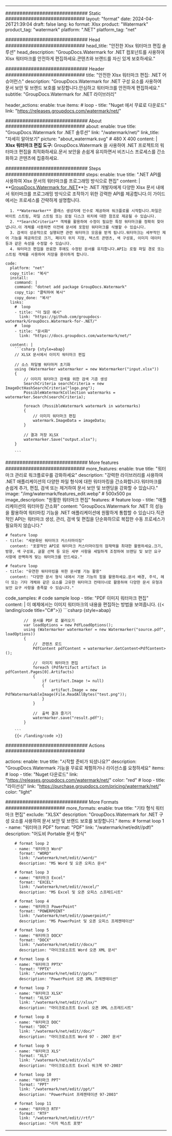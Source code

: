 
---
############################# Static ############################
layout: "format"
date:  2024-04-26T21:39:04
draft: false
lang: ko
format: Xlsx
product: "Watermark"
product_tag: "watermark"
platform: ".NET"
platform_tag: "net"

############################# Head ############################
head_title: "안전한 Xlsx 워터마크 편집 솔루션"
head_description: "GroupDocs.Watermark for .NET 컴포넌트를 사용하여 Xlsx 워터마크를 안전하게 편집하세요.콘텐츠와 브랜드를 자신 있게 보호하세요."

############################# Header ############################
title: "안전한 Xlsx 워터마크 편집: .NET 어슈어런스" 
description: "GroupDocs.Watermark for .NET 구성 요소를 사용하여 문서 보안 및 브랜드 보호를 보장합니다.안심하고 워터마크를 안전하게 편집하세요."
subtitle: "GroupDocs.Watermark for .NET 라이브러리" 

header_actions:
  enable: true
  items:
    #  loop
    - title: "Nuget 에서 무료로 다운로드"
      link: "https://releases.groupdocs.com/watermark/net/"
      
############################# About ############################
about:
    enable: true
    title: "GroupDocs.Watermark for .NET 솔루션"
    link: "/watermark/net/"
    link_title: "자세히 알아보기"
    picture: "about_watermark.svg" # 480 X 400
    content: |
       **Xlsx 워터마크 편집 도구:** GroupDocs.Watermark 을 사용하여 .NET 프로젝트의 워터마크 편집을 최적화하세요.문서 보안을 손쉽게 유지하면서 비즈니스 프로세스를 간소화하고 콘텐츠에 집중하세요.

############################# Steps ############################
steps:
    enable: true
    title: ".NET API를 사용하여 Xlsx 문서의 워터마크를 프로그래밍 방식으로 편집"
    content: |
      **[GroupDocs.Watermark for .NET](https://products.groupdocs.com/watermark/net/)**는 .NET 개발자에게 다양한 Xlsx 문서 내에서 워터마크를 프로그래밍 방식으로 조작하기 위한 강력한 API를 제공합니다.이 가이드에서는 프로세스를 간략하게 설명합니다.
      
      1. **Watermarker** 클래스 생성자에 인수로 제공하여 워크플로를 시작합니다.파일은 바이트 스트림, 파일 스트림 또는 로컬 디스크 위치에 대한 참조로 제공될 수 있습니다.
      2. **SearchCriteria** 객체를 활용하여 수정이 필요한 특정 워터마크를 정확히 찾아냅니다.이 개체를 사용하면 이전에 문서에 포함된 워터마크를 식별할 수 있습니다.
      3. 검색이 성공적으로 실행되면 관련 워터마크 모음을 받게 됩니다.워터마크는 세부적인 제어 기능을 제공하므로 크기, 페이지 위치 지정, 텍스트 콘텐츠, 색 구성표, 이미지 데이터 등과 같은 속성을 수정할 수 있습니다.
      4. 워터마크 편집을 완료한 후에도 수정된 문서를 유지합니다.API는 로컬 파일 경로 또는 스트림 객체를 사용하여 저장을 용이하게 합니다.
   
    code:
      platform: "net"
      copy_title: "복사"
      install:
        command: |
        command: "dotnet add package GroupDocs.Watermark"
        copy_tip: "클릭하여 복사"
        copy_done: "복사"
      links:
        #  loop
        - title: "더 많은 예시"
          link: "https://github.com/groupdocs-watermark/GroupDocs.Watermark-for-.NET/"
        #  loop
        - title: "문서화"
          link: "https://docs.groupdocs.com/watermark/net/"
          
      content: |
        ```csharp {style=abap}
        // XLSX 문서에서 이미지 워터마크 편집

        // 소스 파일별 워터마커 초기화
        using (Watermarker watermarker = new Watermarker("input.xlsx"))
        {
            // 이미지 워터마크 검색을 위한 검색 기준 생성
            SearchCriteria searchCriteria = new ImageDctHashSearchCriteria("logo.png");
            PossibleWatermarkCollection watermarks = watermarker.Search(searchCriteria);

            foreach (PossibleWatermark watermark in watermarks)
            {
                // 이미지 워터마크 편집
                watermark.ImageData = imageData;
            }

            // 결과 저장 XLSX
            watermarker.Save("output.xlsx");
        }
        
        ```     

############################# More features ############################
more_features:
  enable: true
  title: "워터마크 관리로 워크플로우를 강화하세요"
  description: "강력한 라이브러리를 사용하여 .NET 애플리케이션의 다양한 파일 형식에 대한 워터마킹을 간소화합니다.워터마크를 손쉽게 추가, 편집, 검색 또는 제거하여 문서 보안 및 브랜딩을 강화할 수 있습니다."
  image: "/img/watermark/features_edit.webp" # 500x500 px
  image_description: "원활한 워터마크 편집"
  features:
    # feature loop
    - title: "애플리케이션의 워터마킹 간소화"
      content: "GroupDocs.Watermark for .NET 의 성능을 활용하여 워터마킹 기능을 .NET 애플리케이션에 원활하게 통합할 수 있습니다.직관적인 API는 워터마크 생성, 관리, 검색 및 편집을 단순화하므로 복잡한 수동 프로세스가 필요하지 않습니다."

    # feature loop
    - title: "세분화된 워터마크 커스터마이징"
      content: "포괄적인 API로 워터마크 커스터마이징의 잠재력을 최대한 활용하세요.크기, 방향, 색 구성표, 글꼴 선택 등 모든 세부 사항을 세밀하게 조정하여 브랜딩 및 보안 요구 사항에 완벽하게 맞는 워터마크를 만드세요."

    # feature loop
    - title: "유연한 워터마킹을 위한 문서별 기능 활용"
      content: "다양한 문서 형식 내에서 기본 기능의 힘을 활용하세요.문서 배경, 주석, 헤더 또는 기타 개체와 같은 요소를 고유한 워터마크 컨테이너로 활용하여 다양한 문서 유형과 보안 요구 사항을 충족할 수 있습니다."
      
  code_samples:
    # code sample loop
    - title: "PDF 이미지 워터마크 편집"
      content: |
        이 예제에서는 이미지 워터마크의 내용을 편집하는 방법을 보여줍니다.
        {{< landing/code title="C#">}}
        ```csharp {style=abap}
        
            //  문서를 PDF 로 불러오기
            var loadOptions = new PdfLoadOptions();
            using (Watermarker watermarker = new Watermarker("source.pdf", loadOptions))
            {
                //  콘텐츠 로드
                PdfContent pdfContent = watermarker.GetContent<PdfContent>();

                //  이미지 워터마크 편집
                foreach (PdfArtifact artifact in pdfContent.Pages[0].Artifacts)
                {
                    if (artifact.Image != null)
                    {
                        artifact.Image = new PdfWatermarkableImage(File.ReadAllBytes("test.png"));
                    }
                }

                //  출력 결과 즐기기
                watermarker.save("result.pdf");
            }

        ```
        {{< /landing/code >}}


############################# Actions ############################

actions:
  enable: true
  title: "시작할 준비가 되셨나요?"
  description: "GroupDocs.Watermark 기능을 무료로 체험하거나 라이선스를 요청하세요"
  items:
    #  loop
    - title: "Nuget 다운로드"
      link: "https://releases.groupdocs.com/watermark/net/"
      color: "red"
        #  loop
    - title: "라이선싱"
      link: "https://purchase.groupdocs.com/pricing/watermark/net/"
      color: "light"


############################# More Formats #####################
more_formats:
    enable: true
    title: "기타 형식 워터마크 편집"
    exclude: "XLSX"
    description: "GroupDocs.Watermark for .NET 구성 요소를 사용하여 문서 보안 및 브랜드 보호를 보장합니다."
    items: 
        # format loop 1
        - name: "워터마크 PDF"
          format: "PDF"
          link: "/watermark/net/edit//pdf/"
          description: "어도비 Portable 문서 형식"

        # format loop 2
        - name: "워터마크 Word"
          format: "WORD"
          link: "/watermark/net/edit//word/"
          description: "MS Word 및 오픈 오피스 문서"
          
        # format loop 3
        - name: "워터마크 Excel"
          format: "EXCEL"
          link: "/watermark/net/edit//excel/"
          description: "MS Excel 및 오픈 오피스 스프레드시트"

        # format loop 4
        - name: "워터마크 PowerPoint"
          format: "POWERPOINT"
          link: "/watermark/net/edit//powerpoint/"
          description: "MS PowerPoint 및 오픈 오피스 프레젠테이션"

        # format loop 5
        - name: "워터마크 DOCX"
          format: "DOCX"
          link: "/watermark/net/edit//docx/"
          description: "마이크로소프트 Word 오픈 XML 문서"
          
        # format loop 6
        - name: "워터마크 PPTX"
          format: "PPTX"
          link: "/watermark/net/edit//pptx/"
          description: "PowerPoint 오픈 XML 프레젠테이션"
          
        # format loop 7
        - name: "워터마크 XLSX"
          format: "XLSX"
          link: "/watermark/net/edit//xlsx/"
          description: "마이크로소프트 Excel 오픈 XML 스프레드시트"

        # format loop 8
        - name: "워터마크 DOC"
          format: "DOC"
          link: "/watermark/net/edit//doc/"
          description: "마이크로소프트 Word 97 - 2007 문서"

        # format loop 9
        - name: "워터마크 XLS"
          format: "XLS"
          link: "/watermark/net/edit//xls/"
          description: "마이크로소프트 Excel 워크북 97-2003"

        # format loop 10
        - name: "워터마크 PPT"
          format: "PPT"
          link: "/watermark/net/edit//ppt/"
          description: "PowerPoint 프레젠테이션 97-2003"

        # format loop 11
        - name: "워터마크 RTF"
          format: "RTF"
          link: "/watermark/net/edit//rtf/"
          description: "리치 텍스트 포맷"

---